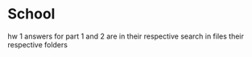 # School
hw 1 answers for part 1 and 2 are in their respective search in files their respective folders
